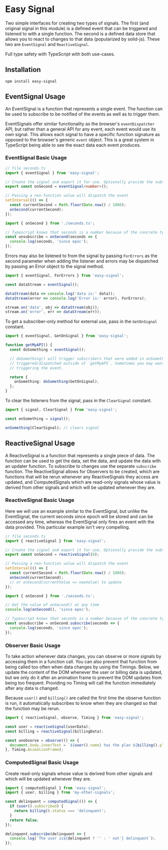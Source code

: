 # Easy Signal

Two simple interfaces for creating two types of signals. The first (and original signal in this module) is a defined
event that can be triggered and listened to with a single function. The second is a defined data store that allows you
to react to changes to that data (popularized by solid-js). These two are `EventSignal` and `ReactiveSignal`.

Full type safety with TypeScript with both use-cases.

## Installation

```
npm install easy-signal
```

## EventSignal Usage

An EventSignal is a function that represents a single event. The function can be used to subscribe to be notified of
the events as well as to trigger them.

EventSignals offer similar functionality as the browser's `eventDispatcher` API, but rather than a general API for any
event, each event would use its own signal. This allows each signal to have a specific function signature as opposed to
the browser's generic `event` object. This is a great system in TypeScript being able to see the exact data each event
produces.

### EventSignal Basic Usage

```ts
// file seconds.ts
import { eventSignal } from 'easy-signal';

// Create the signal and export it for use. Optionally provide the subscriber signature
export const onSecond = eventSignal<number>();

// Passing a non-function value will dispatch the event
setInterval(() => {
  const currentSecond = Math.floor(Date.now() / 1000);
  onSecond(currentSecond);
});
```

```ts
import { onSecond } from './seconds.ts';

// Typescript knows that seconds is a number because of the concrete type definition in seconds.ts
const unsubscribe = onSecond(seconds => {
  console.log(seconds, 'since epoc');
});
```

Errors may also be listened to from the signal by passing `ForErrors` as the second parameter when adding the listener
and errors may be dispatched by passing an Error object to the signal method.

```ts
import { eventSignal, ForErrors } from 'easy-signal';

const dataStream = eventSignal();

dataStream(data => console.log('data is:' data));
dataStream(error => console.log('Error is:' error), ForErrors);

stream.on('data', obj => dataStream(obj));
stream.on('error', err => dataStream(err));
```

To get a subscriber-only method for external use, pass in the `GetOnSignal` constant.

```ts
import { eventSignal, GetOnSignal } from 'easy-signal';

function getMyAPI() {
  const doSomething = eventSignal();

  // doSomething() will trigger subscribers that were added in onSomething(...). This protects the signal from being
  // triggered/dispatched outside of `getMyAPI`. Sometimes you may want more control to prevent just anyone from
  // triggering the event.

  return {
    onSomething: doSomething(GetOnSignal),
  };
}
```

To clear the listeners from the signal, pass in the `ClearSignal` constant.

```ts
import { signal, ClearSignal } from 'easy-signal';

const onSomething = signal();

onSomething(ClearSignal); // clears signal
```

## ReactiveSignal Usage

A ReactiveSignal is a function that represents a single piece of data. The function can be used to get the data, set the
data, and update the data with an updater function. To subscribe to changes use the separate `subscribe` function. The
ReactiveSignal allows for Observers to be created, which are functions that will be rerun whenever any ReactiveSignals
they access are updated, and ComputedSignals which are read-only signals whose value is derived from other signals and
which will be updated whenever they are.

### ReactiveSignal Basic Usage

Here we will use an example similar to the EventSignal, but unlike the EventSignal, the current seconds since epoch will
be stored and can be accessed any time, whereas the EventSignal only fires an event with the data provided. This
particular example isn't very compelling.

```ts
// file seconds.ts
import { reactiveSignal } from 'easy-signal';

// Create the signal and export it for use. Optionally provide the subscriber signature
export const onSecond = reactiveSignal(0);

// Passing a non-function value will dispatch the event
setInterval(() => {
  const currentSecond = Math.floor(Date.now() / 1000);
  onSecond(currentSecond);
  // or onSecond(currentValue => newValue) to update
});
```

```ts
import { onSecond } from './seconds.ts';

// Get the value of onSecond() at any time
console.log(onSecond(), 'since epoc');

// Typescript knows that seconds is a number because of the concrete type definition in seconds.ts
const unsubscribe = onSecond.subscribe(seconds => {
  console.log(seconds, 'since epoc');
});
```

### Observer Basic Usage

To take action whenever data changes, you can observe or more signals by accessing them in a function call. You can also
prevent that function from being called too often when data changes by using the Timings. Below, we update the content
of the DOM whenever the user or billing data is updated, but we only do it after an animation frame to prevent the DOM
updates from being too frequent. Providing no Timing will call the function immediately after any data is changed.

Because `user()` and `billing()` are called the first time the observe function is run, it automatically subscribes to
know when they are changed so that the function may be rerun.

```ts
import { reactiveSignal, observe, Timing } from 'easy-signal';

const user = reactiveSignal(userData);
const billing = reactiveSignal(billingData);

const unobserve = observe(() => {
  document.body.innerText = `${user().name} has the plan ${billing().plan}`;
}, Timing.AnimationFrame);
```

### ComputedSignal Basic Usage

Create read-only signals whose value is derived from other signals and which will be updated whenever they are.

```ts
import { computedSignal } from 'easy-signal';
import { user, billing } from 'my-other-signals';

const delinquent = computedSignal(() => {
  if (user().subscribed) {
    return billing().status === 'delinquent';
  }
  return false;
});

delinquent.subscribe(delinquent => {
  console.log(`The user is${delinquent ? '' : ' not'} delinquent`);
});
```

